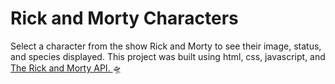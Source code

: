 # Rick and Morty Characters

Select a character from the show Rick and Morty to see their image, status, and species displayed. This project was built using html, css, javascript, and [The Rick and Morty API. ](https://rickandmortyapi.com/) 🛸
